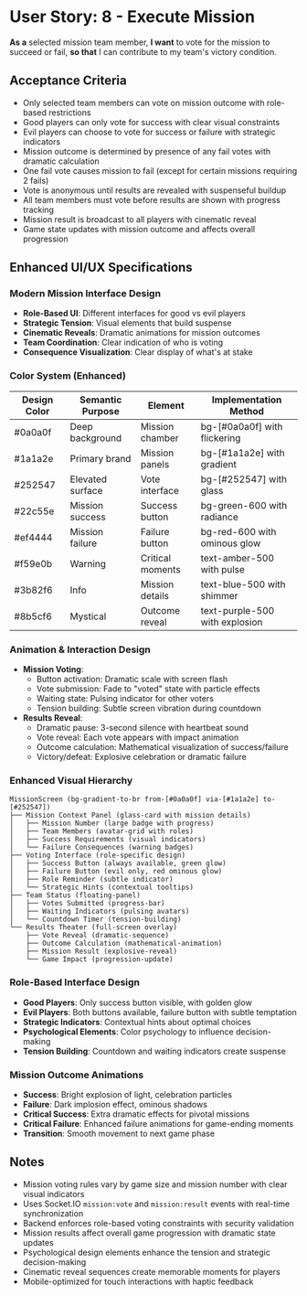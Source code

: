 # User Story: 8 - Execute Mission

**As a** selected mission team member,
**I want** to vote for the mission to succeed or fail,
**so that** I can contribute to my team's victory condition.

## Acceptance Criteria

* Only selected team members can vote on mission outcome with role-based restrictions
* Good players can only vote for success with clear visual constraints
* Evil players can choose to vote for success or failure with strategic indicators
* Mission outcome is determined by presence of any fail votes with dramatic calculation
* One fail vote causes mission to fail (except for certain missions requiring 2 fails)
* Vote is anonymous until results are revealed with suspenseful buildup
* All team members must vote before results are shown with progress tracking
* Mission result is broadcast to all players with cinematic reveal
* Game state updates with mission outcome and affects overall progression

## Enhanced UI/UX Specifications

### Modern Mission Interface Design
- **Role-Based UI**: Different interfaces for good vs evil players
- **Strategic Tension**: Visual elements that build suspense
- **Cinematic Reveals**: Dramatic animations for mission outcomes
- **Team Coordination**: Clear indication of who is voting
- **Consequence Visualization**: Clear display of what's at stake

### Color System (Enhanced)
| Design Color | Semantic Purpose | Element | Implementation Method |
|--------------|-----------------|---------|------------------------|
| #0a0a0f | Deep background | Mission chamber | bg-[#0a0a0f] with flickering |
| #1a1a2e | Primary brand | Mission panels | bg-[#1a1a2e] with gradient |
| #252547 | Elevated surface | Vote interface | bg-[#252547] with glass |
| #22c55e | Mission success | Success button | bg-green-600 with radiance |
| #ef4444 | Mission failure | Failure button | bg-red-600 with ominous glow |
| #f59e0b | Warning | Critical moments | text-amber-500 with pulse |
| #3b82f6 | Info | Mission details | text-blue-500 with shimmer |
| #8b5cf6 | Mystical | Outcome reveal | text-purple-500 with explosion |

### Animation & Interaction Design
- **Mission Voting**:
  - Button activation: Dramatic scale with screen flash
  - Vote submission: Fade to "voted" state with particle effects
  - Waiting state: Pulsing indicator for other voters
  - Tension building: Subtle screen vibration during countdown
- **Results Reveal**:
  - Dramatic pause: 3-second silence with heartbeat sound
  - Vote reveal: Each vote appears with impact animation
  - Outcome calculation: Mathematical visualization of success/failure
  - Victory/defeat: Explosive celebration or dramatic failure

### Enhanced Visual Hierarchy
```
MissionScreen (bg-gradient-to-br from-[#0a0a0f] via-[#1a1a2e] to-[#252547])
├── Mission Context Panel (glass-card with mission details)
│   ├── Mission Number (large badge with progress)
│   ├── Team Members (avatar-grid with roles)
│   ├── Success Requirements (visual indicators)
│   └── Failure Consequences (warning badges)
├── Voting Interface (role-specific design)
│   ├── Success Button (always available, green glow)
│   ├── Failure Button (evil only, red ominous glow)
│   ├── Role Reminder (subtle indicator)
│   └── Strategic Hints (contextual tooltips)
├── Team Status (floating-panel)
│   ├── Votes Submitted (progress-bar)
│   ├── Waiting Indicators (pulsing avatars)
│   └── Countdown Timer (tension-building)
└── Results Theater (full-screen overlay)
    ├── Vote Reveal (dramatic-sequence)
    ├── Outcome Calculation (mathematical-animation)
    ├── Mission Result (explosive-reveal)
    └── Game Impact (progression-update)
```

### Role-Based Interface Design
- **Good Players**: Only success button visible, with golden glow
- **Evil Players**: Both buttons available, failure button with subtle temptation
- **Strategic Indicators**: Contextual hints about optimal choices
- **Psychological Elements**: Color psychology to influence decision-making
- **Tension Building**: Countdown and waiting indicators create suspense

### Mission Outcome Animations
- **Success**: Bright explosion of light, celebration particles
- **Failure**: Dark implosion effect, ominous shadows
- **Critical Success**: Extra dramatic effects for pivotal missions
- **Critical Failure**: Enhanced failure animations for game-ending moments
- **Transition**: Smooth movement to next game phase

## Notes

* Mission voting rules vary by game size and mission number with clear visual indicators
* Uses Socket.IO `mission:vote` and `mission:result` events with real-time synchronization
* Backend enforces role-based voting constraints with security validation
* Mission results affect overall game progression with dramatic state updates
* Psychological design elements enhance the tension and strategic decision-making
* Cinematic reveal sequences create memorable moments for players
* Mobile-optimized for touch interactions with haptic feedback
